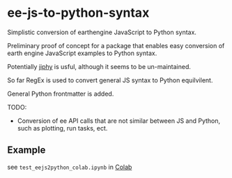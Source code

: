 # ee-js-to-python-syntax
Simplistic conversion of earthengine JavaScript to Python syntax.

Preliminary proof of concept for a package that enables easy conversion of
earth engine JavaScript examples to Python syntax.

Potentially [jiphy](https://github.com/timothycrosley/jiphy) is usful, although
it seems to be un-maintained.

So far RegEx is used to convert general JS syntax to Python equilvilent.

General Python frontmatter is added.

TODO:
+ Conversion of ee API calls that are not similar between JS and Python, 
such as plotting, run tasks, ect. 


## Example
see `test_eejs2python_colab.ipynb` in [Colab](https://colab.research.google.com)
